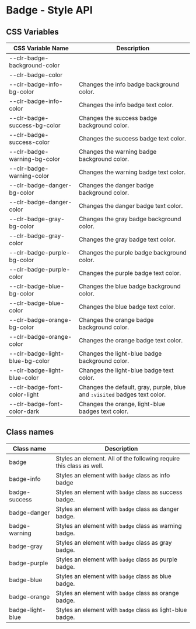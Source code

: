# Badge - Style API

## CSS Variables

| CSS Variable Name               | Description                                                               |
| ------------------------------- | ------------------------------------------------------------------------- |
| --clr-badge-background-color    |                                                                           |
| --clr-badge-color               |                                                                           |
| --clr-badge-info-bg-color       | Changes the info badge background color.                                  |
| --clr-badge-info-color          | Changes the info badge text color.                                        |
| --clr-badge-success-bg-color    | Changes the success badge background color.                               |
| --clr-badge-success-color       | Changes the success badge text color.                                     |
| --clr-badge-warning-bg-color    | Changes the warning badge background color.                               |
| --clr-badge-warning-color       | Changes the warning badge text color.                                     |
| --clr-badge-danger-bg-color     | Changes the danger badge background color.                                |
| --clr-badge-danger-color        | Changes the danger badge text color.                                      |
| --clr-badge-gray-bg-color       | Changes the gray badge background color.                                  |
| --clr-badge-gray-color          | Changes the gray badge text color.                                        |
| --clr-badge-purple-bg-color     | Changes the purple badge background color.                                |
| --clr-badge-purple-color        | Changes the purple badge text color.                                      |
| --clr-badge-blue-bg-color       | Changes the blue badge background color.                                  |
| --clr-badge-blue-color          | Changes the blue badge text color.                                        |
| --clr-badge-orange-bg-color     | Changes the orange badge background color.                                |
| --clr-badge-orange-color        | Changes the orange badge text color.                                      |
| --clr-badge-light-blue-bg-color | Changes the light-blue badge background color.                            |
| --clr-badge-light-blue-color    | Changes the light-blue badge text color.                                  |
| --clr-badge-font-color-light    | Changes the default, gray, purple, blue and `:visited` badges text color. |
| --clr-badge-font-color-dark     | Changes the orange, light-blue badges text color.                         |

## Class names

| Class name       | Description                                                         |
| ---------------- | ------------------------------------------------------------------- |
| badge            | Styles an element. All of the following require this class as well. |
| badge-info       | Styles an element with `badge` class as info badge                  |
| badge-success    | Styles an element with `badge` class as success badge.              |
| badge-danger     | Styles an element with `badge` class as danger badge.               |
| badge-warning    | Styles an element with `badge` class as warning badge.              |
| badge-gray       | Styles an element with `badge` class as gray badge.                 |
| badge-purple     | Styles an element with `badge` class as purple badge.               |
| badge-blue       | Styles an element with `badge` class as blue badge.                 |
| badge-orange     | Styles an element with `badge` class as orange badge.               |
| badge-light-blue | Styles an element with `badge` class as light-blue badge.           |
